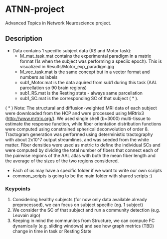 # ATNN-project
Advanced Topics in Network Neuroscience project.

## Description
- Data contains 1 specific subject data (RS and Motor task):
  - M_mat_task.mat contains the experimental paradigm in a matrix format (1s when the subject was performing a speciic epoch). This is visualized in Results/Motor_exp_paradigm.jpg
  - M_vec_task.mat is the same concept but in a vector format and numbers as labels
  - sub1_Motor.mat is the data aquired from sub1 during this task (AAL parcellation so 90 brain regions)
  - sub1_RS.mat is the Resting state - always same parcellation 
  - sub1_SC.mat is the corresponding SC of that subject ( * ).

( * ) Note: The structural and diffusion-weighted MRI data of each subject were downloaded from the HCP and were processed using MRtrix3 (http://www.mrtrix.org/). We used single shell (b=3000) multi-tissue to estimate the response function, while fiber orientation distribution functions were computed using constrained spherical deconvolution of order 8. Tractogram generation was performed using deterministic tractography with about 2x10^7 output streamlines, and was seeded from the white matter. Fiber densities were used as metric to define the individual SCs and were computed by dividing the total number of fibers that connect each of the pairwise regions of the AAL atlas with both the mean fiber length and the average of the sizes of the two regions considered.

- Each of us may have a specific folder if we want to write our own scripts
- common_scripts is going to be the main folder with shared scripts :)

### Keypoints
1. Considering healthy subjects (for now only data available already preprocessed), we can focus on subject specific (eg. 1 subject)
2. We consider the SC of that subject and run a community detection (e.g. Leuvain algo)
3. Keeping in mind the communites from Structure, we can compute FC dynamically (e.g. sliding windows) and see how graph metrics (TBD) change in time in task or Resting State


